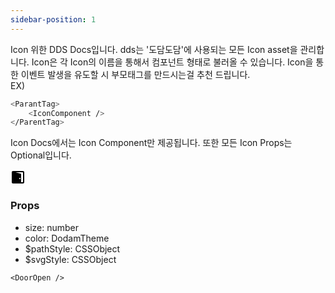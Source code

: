 ```yaml
---
sidebar-position: 1
---
```


Icon 위한 DDS Docs입니다. dds는 '도담도담'에 사용되는 모든 Icon asset을 관리합니다. Icon은 각 Icon의 이름을 통해서 컴포넌트 형태로 불러올 수 있습니다.
Icon을 통한 이벤트 발생을 유도할 시 부모태그를 만드시는걸 추천 드립니다.<br />
EX)

```bash title="index.tsx"
<ParantTag>
    <IconComponent />
</ParentTag>
```

Icon Docs에서는 Icon Component만 제공됩니다.
또한 모든 Icon Props는 Optional입니다.

<svg xmlns="http://www.w3.org/2000/svg" width="24" height="24" viewBox="0 0 24 24" fill="none">
  <path fill-rule="evenodd" clip-rule="evenodd" d="M4 2C2.89543 2 2 2.89543 2 4V20C2 21.1046 2.89543 22 4 22H20C21.1046 22 22 21.1046 22 20V4C22 2.89543 21.1046 2 20 2H4ZM5 4C4.44772 4 4 4.44772 4 5V19C4 19.5523 4.44772 20 5 20H19C19.5523 20 20 19.5523 20 19V5C20 4.44772 19.5523 4 19 4H5Z" fill="black"/>
  <path fill-rule="evenodd" clip-rule="evenodd" d="M4.25786 3.09934C3.62296 2.9299 3 3.40841 3 4.06553V19.1384C3 19.665 3.40831 20.1013 3.93369 20.1362L15.9337 20.9337C16.5108 20.972 17 20.5142 17 19.9359V7.26812C17 6.81514 16.6955 6.41874 16.2579 6.30194L4.25786 3.09934ZM15 15C15.5523 15 16 14.5523 16 14C16 13.4477 15.5523 13 15 13C14.4477 13 14 13.4477 14 14C14 14.5523 14.4477 15 15 15Z" fill="black"/>
</svg>

### Props

- size: number
- color: DodamTheme
- $pathStyle: CSSObject
- $svgStyle: CSSObject

```tsx title="index.tsx"
<DoorOpen />
```
